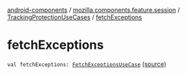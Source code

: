 [android-components](../../index.md) / [mozilla.components.feature.session](../index.md) / [TrackingProtectionUseCases](index.md) / [fetchExceptions](./fetch-exceptions.md)

# fetchExceptions

`val fetchExceptions: `[`FetchExceptionsUseCase`](-fetch-exceptions-use-case/index.md) [(source)](https://github.com/mozilla-mobile/android-components/blob/master/components/feature/session/src/main/java/mozilla/components/feature/session/TrackingProtectionUseCases.kt#L173)